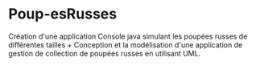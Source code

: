 # Poup-esRusses
Création d'une application Console java simulant les poupées russes de différentes tailles +
Conception et la modélisation d'une application de gestion de collection de poupées russes en utilisant UML.
